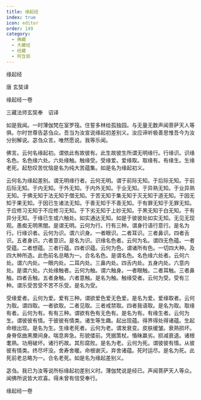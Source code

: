 ```yaml
---
title: 缘起经
index: true
icon: editor
order: 149
category:
  - 佛藏
  - 大藏经
  - 经藏
  - 阿含部
---
```


  缘起经  

唐 玄奘译  

缘起经一卷  

三藏法师玄奘奉　诏译  

如是我闻。一时薄伽梵在室罗筏。住誓多林给孤独园。与无量无数声闻菩萨天人等俱。尔时世尊告苾刍众。吾当为汝宣说缘起初差别义。汝应谛听极善思惟吾今为汝分别解说。苾刍众言。唯然愿说。我等乐闻。  

佛言。云何名缘起初。谓依此有故彼有。此生故彼生所谓无明缘行。行缘识。识缘名色。名色缘六处。六处缘触。触缘受。受缘爱。爱缘取。取缘有。有缘生。生缘老死。起愁叹苦忧恼是名为纯大苦蕴集。如是名为缘起初义。  

云何名为缘起差别。谓无明缘行者。云何无明。谓于前际无知。于后际无知。于前后际无知。于内无知。于外无知。于内外无知。于业无知。于异熟无知。于业异熟无知。于佛无知于法无知于僧无知。于苦无知于集无知于灭无知于道无知。于因无知于果无知。于因已生诸法无知。于善无知于不善无知。于有罪无知于无罪无知。于应修习无知于不应修习无知。于下劣无知于上妙无知。于黑无知于白无知。于有异分无知。于缘已生或六触处。如实通达无知。如是于彼彼处如实无知。无见无现观。愚痴无明黑闇。是谓无明。云何为行。行有三种。谓身行语行意行。是名为行。行缘识者。云何为识。谓六识身。一者眼识。二者耳识。三者鼻识。四者舌识。五者身识。六者意识。是名为识。识缘名色者。云何为名。谓四无色蕴。一者受蕴。二者想蕴。三者行蕴。四者识蕴。云何为色。谓诸所有色。一切四大种。及四大种所造。此色前名总略为一。合名名色。是谓名色。名色缘六处者。云何六处。谓六内处。一眼内处。二耳内处。三鼻内处。四舌内处。五身内处。六意内处。是谓六处。六处缘触者。云何为触。谓六触身。一者眼触。二者耳触。三者鼻触。四者舌触。五者身触。六者意触。是名为触。触缘受者。云何为受。受有三种。谓乐受苦受不苦不乐受。是名为受。  

受缘爱者。云何为爱。爱有三种。谓欲爱色爱无色爱。是名为爱。爱缘取者。云何为取。谓四取。一者欲取。二者见取。三者戒禁取。四者我语取。是名为取。取缘有者。云何为有。有有三种。谓欲有色有无色有。是名为有。有缘生者。云何为生。谓彼彼有情。于彼彼有情类。诸生等生趣。起出现蕴。得界得处得诸蕴。生起命根出现。是名为生。生缘老死者。云何为老。谓发衰变。皮肤缓皱。衰熟损坏。身脊伛曲黑黡间身。喘息奔急。形貌偻前。凭据策杖。惛昧羸劣。损减衰退。诸根耄熟。功用破坏。诸行朽故。其形腐败。是名为老。云何为死。谓彼彼有情。从彼彼有情类。终尽坏没。舍寿舍暖。命根谢灭。弃舍诸蕴。死时运尽。是名为死。此死前老总略为一。合名老死。如是名为缘起差别义。  

苾刍。我已为汝等说所标缘起初差别义时。薄伽梵说是经已。声闻菩萨天人等众。闻佛所说皆大欢喜。得未曾有信受奉行。  

缘起经一卷  
